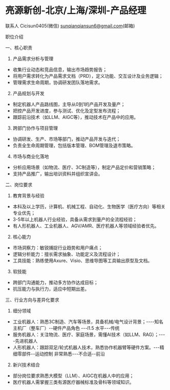 # 亮源新创-北京/上海/深圳-产品经理

联系人 Cicisun0405(微信) sunqianqiansun6@gmail.com(邮箱)

职位介绍

一、核心职责
1. 产品需求分析与管理
  - 收集行业动态和竞品信息，输出市场趋势报告；
  - 将用户需求转化为产品需求文档（PRD），定义功能、交互设计及业务逻辑；
  - 管理需求生命周期，协调研发团队落地需求。
2. 产品规划与开发
  - 制定机器人产品路线图，主导从0到1的产品开发及量产；
  - 把控产品开发进度，参与测试、优化及定型发布流程；
  - 跟踪前沿技术（如LLM、AIGC等），推动技术在产品中的应用。
3. 跨部门协作与项目管理
  - 协调研发、生产、市场等部门，推动产品开发与迭代；
  - 负责全生命周期管理，包括版本管理、BOM管理及退市策略。
4. 市场与商业化落地
  - 分析应用场景（如物流、医疗、3C制造等），制定产品定价和营销策略；
  - 支持产品推广，输出培训资料并组织宣讲会。

二、岗位要求
1. 教育背景与经验
  - 本科及以上学历，计算机、机械工程、自动化、生物医学（医疗方向）等相关专业优先；
  - 3-5年以上机器人行业经验，具备从需求到量产的全流程经验；
  - 有人形机器人、工业机器人、AGV/AMR、医疗机器人等领域经验者优先。
2. 核心能力
  - 市场洞察力：敏锐捕捉行业趋势和用户痛点；
  - 逻辑分析能力：擅长需求抽象、功能定义及流程设计；
  - 工具技能：熟练使用Axure、Visio、思维导图等工具输出原型及文档。
3. 软技能
  - 跨部门沟通能力，推动多方协作达成目标；
  - 抗压能力与执行力，适应中短期出差。

三、行业方向与差异化要求
1. 细分领域
  - 工业机器人：熟悉3C制造、汽车等场景，具备机械/电气设计背景；----知名主机厂（整车厂）--硬件产品角色 ---l1.5 水平---传统
  - 服务机器人：关注物流、医疗、家庭场景，需懂AI技术（如LLM、RAG）；----先进机器人
  - 人形机器人：跟踪双足/轮式机器人技术，熟悉协作机器臂等硬件方案。---精细零部件--运动控制 非常熟悉---不合适--前沿
2. 新兴技术结合
  - 部分岗位要求熟悉大模型（LLM）、AIGC在机器人中的应用；
  - 医疗机器人需掌握三类有源医疗器械标准及骨科等领域知识。 
